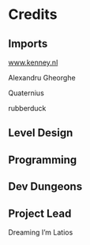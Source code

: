 # Credits

## Imports

www.kenney.nl

Alexandru Gheorghe

Quaternius

rubberduck

## Level Design

## Programming

## Dev Dungeons

## Project Lead

Dreaming I’m Latios
